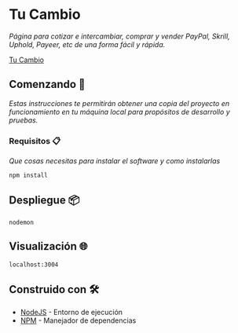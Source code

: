 # Tu Cambio

_Página para cotizar e intercambiar, comprar y vender PayPal, Skrill, Uphold, Payeer, etc de una forma fácil y rápida._

[Tu Cambio](https://www.tucambio.com.ar)

## Comenzando 🚀

_Estas instrucciones te permitirán obtener una copia del proyecto en funcionamiento en tu máquina local para propósitos de desarrollo y pruebas._



### Requisitos 📋

_Que cosas necesitas para instalar el software y como instalarlas_

```
npm install
```

## Despliegue 📦

```
nodemon
```
## Visualización :globe_with_meridians:

```
localhost:3004
```

## Construido con 🛠️


* [NodeJS](https://nodejs.org/es/) - Entorno de ejecución
* [NPM](https://www.npmjs.com/) - Manejador de dependencias
